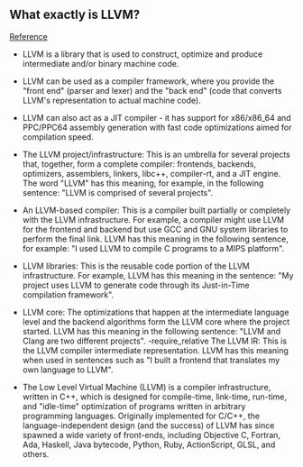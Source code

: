 ## What exactly is LLVM?
[Reference](https://stackoverflow.com/questions/2354725/what-exactly-is-llvm)

- LLVM is a library that is used to construct, optimize and produce intermediate and/or binary machine code.
- LLVM can be used as a compiler framework, where you provide the "front end" (parser and lexer) and the "back end" (code that converts LLVM's representation to actual machine code).
- LLVM can also act as a JIT compiler - it has support for x86/x86_64 and PPC/PPC64 assembly generation with fast code optimizations aimed for compilation speed.

- The LLVM project/infrastructure: This is an umbrella for several projects that, together, form a complete compiler: frontends, backends, optimizers, assemblers, linkers, libc++, compiler-rt, and a JIT engine. The word "LLVM" has this meaning, for example, in the following sentence: "LLVM is comprised of several projects".
- An LLVM-based compiler: This is a compiler built partially or completely with the LLVM infrastructure. For example, a compiler might use LLVM for the frontend and backend but use GCC and GNU system libraries to perform the final link. LLVM has this meaning in the following sentence, for example: "I used LLVM to compile C programs to a MIPS platform".
- LLVM libraries: This is the reusable code portion of the LLVM infrastructure. For example, LLVM has this meaning in the sentence: "My project uses LLVM to generate code through its Just-in-Time compilation framework".
- LLVM core: The optimizations that happen at the intermediate language level and the backend algorithms form the LLVM core where the project started. LLVM has this meaning in the following sentence: "LLVM and Clang are two different projects".
-require_relative The LLVM IR: This is the LLVM compiler intermediate representation. LLVM has this meaning when used in sentences such as "I built a frontend that translates my own language to LLVM".

- The Low Level Virtual Machine (LLVM) is a compiler infrastructure, written in C++, which is designed for compile-time, link-time, run-time, and "idle-time" optimization of programs written in arbitrary programming languages. Originally implemented for C/C++, the language-independent design (and the success) of LLVM has since spawned a wide variety of front-ends, including Objective C, Fortran, Ada, Haskell, Java bytecode, Python, Ruby, ActionScript, GLSL, and others.
